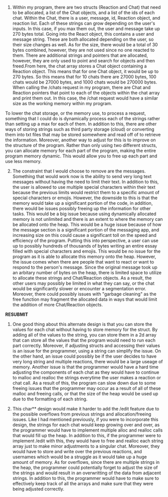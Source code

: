 1) Within my program, there are two structs (Reaction and Chat) that need to be allocated, a list of the Chat objects, and a list of the ids of each chat. Within the Chat, there is a user, message, id, Reaction object, and reaction list. Each of these strings can grow depending on the user's inputs. In this case, if you max them out, the user and message take up 270 bytes total. Going into the React object, this contains a user and message string. These are both allocated depending on the user, so their size changes as well. As for the size, there would be a total of 30 bytes combined, however, they are not used since no one reacted to them. There are additional strings and pointers that are allocated, however, they are only used to point and search for objects and then freed.From here, the chat array stores a Chat object containing a Reaction object. This means that for one Chat object, it would be up to 270 bytes. So this means that for 10 chats there are 27000 bytes, 100 chats would be 27000 bytes, and 1000 chats would be 270000 bytes. When calling the /chats request in my program, there are Chat and Reaction pointers that point to each of the objects within the chat array and print them out. In this case, the /chat request would have a similar size as the working memory within my program. 

To lower the chat storage, or the memory use, to process a request, something that I could do is dynamically process each of the strings rather than setting up a max for each of them. In addition to this, there are other ways of storing strings such as third party storage (cloud) or converting them into txt files that may be stored somewhere and read off of to retrieve the information. Moreover, another way to adjust for this is to improve on the structure of the program. Rather than only using two different structs, you can allocate memory for each part of the program, making the entire program memory dynamic. This would allow you to free up each part and use less memory. 

2) The constraint that I would choose to remove are the messages. Something that would work now is the ability to send very long text messages without having the need to limit their text. In addition to this, the user is allowed to use multiple special characters within their text because the previous limits would restrict them to a specific amount of special characters or emojis. However, the downside to this is that the memory would take up a significant portion of the code, in addition, there would be issues possibly freeing up the information for other tasks. This would be a big issue because using dynamically allocated memory is not unlimited and there is an extent to where the memory can be allocated onto the heap. This would be a huge issue because of how the message section is a significant portion of the messaging app, and increasing size on this could cause a significant toll on the speed and efficiency of the program. Putting this into perspective, a user can use up to possibly hundreds of thousands of bytes writing an entire essay filled with special characters and emojis. This would be no issue for the program as it is able to allocate this memory onto the heap. However, the issue comes when there are people that want to react or want to respond to the person's message. Since the original message took up an arbitary number of bytes on the heap, there is limited space to utilize to allocate these strings and Chat/Reaction objects. As a result, the other users may possibly be limited in what they can say, or the chat would be significantly slower or encounter a segmentation error. Moreover, there could possibly issues with "garbage cleaning" as the free function may fragment the allocated data in ways that would limit the addition of more Chat/Reaction objects.


**RESUBMIT**
1. One good thing about this alternate design is that you can store the values for each chat without having to store memory for the struct. By adding all of the values to the string, you can store them in a 2d array that can store all the values that the program would need to run each part correctly. Moreover, if adjusting structs and accessing their values is an issue for the programmer, using a string can simplify the issue. On the other hand, an issue could possibly be if the user decides to have very long string and multiple reactions, there would be a large useage of memory. Another issue is that the programmer would have a hard time adjusting the components of each chat as they would have to continue to malloc and realloc the strings everytime the user makes a reaction or chat call. As a result of this, the program can slow down due to some freeing issues that the programmer may occur as a result of all of these malloc and freeing calls, or that the size of the heap would be used up due to the formatting of each string.

2. This char** design would make it harder to add the /edit feature due to the possible overflows from previous strings and allocation/freeing issues. Like I had mentioned previously, if you were to incorporate this design, the strings for each chat would keep growing over and over, as the programmer would have to implement multiple alloc and realloc calls that would fill up the heap. In addition to this, if the programmer were to implement /edit with this, they would have to free and realloc each string array just to make minor adjustments to a singular chat. Moreover, they would have to store and write over the previous reactions, and usernames which would be a struggle as it would take up a huge amount of memory. As for overflows, since there are multiple strings in the heap, the programmer could potentially forget to adjust the size of the strings and would result in an overwritting of the data from adjacent strings. In addition to this, the programmer would have to make sure to effectively keep track of all the arrays and make sure that they were being adjusted correctly. 
